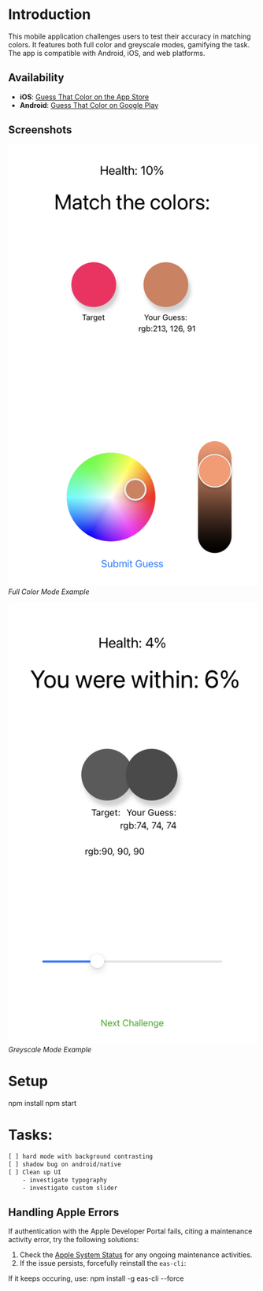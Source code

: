 # Introduction

This mobile application challenges users to test their accuracy in matching colors. It features both full color and greyscale modes, gamifying the task. The app is compatible with Android, iOS, and web platforms.

## Availability

- **iOS**: [Guess That Color on the App Store](https://apps.apple.com/us/app/guess-that-color/id6479181014)
- **Android**: [Guess That Color on Google Play](https://play.google.com/store/apps/details?id=com.jasonify.valuegame&hl=es_MX&gl=US)


## Screenshots

![Color Matching Game - Full Color Mode](assets/screenshots/screenshot1.png)
*Full Color Mode Example*

![Color Matching Game - Greyscale Mode](assets/screenshots/screenshot2.png)
*Greyscale Mode Example*

# Setup
npm install
npm  start


# Tasks:
    [ ] hard mode with background contrasting
    [ ] shadow bug on android/native
    [ ] Clean up UI
        - investigate typography
        - investigate custom slider


## Handling Apple Errors

If authentication with the Apple Developer Portal fails, citing a maintenance activity error, try the following solutions:

1. Check the [Apple System Status](https://developer.apple.com/system-status/) for any ongoing maintenance activities.
2. If the issue persists, forcefully reinstall the `eas-cli`:



If it keeps occuring, use:
npm install -g eas-cli --force


